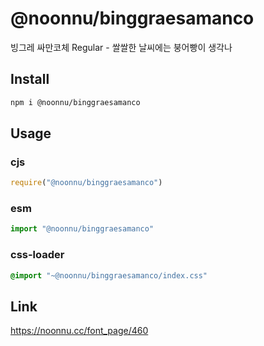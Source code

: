 # @noonnu/binggraesamanco
빙그레 싸만코체 Regular - 쌀쌀한 날씨에는 붕어빵이 생각나

## Install
```sh
npm i @noonnu/binggraesamanco
```
## Usage
### cjs
```js
require("@noonnu/binggraesamanco")
```
### esm
```js
import "@noonnu/binggraesamanco"
```
### css-loader
```css
@import "~@noonnu/binggraesamanco/index.css"
```

## Link
https://noonnu.cc/font_page/460